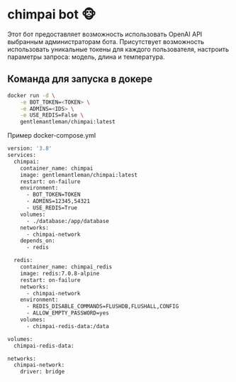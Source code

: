 # chimpai bot 🐵

Этот бот предоставляет возможность использовать OpenAI API выбранным администраторам бота.
Присутствует возможность использовать уникальные токены для каждого пользователя, настроить параметры запроса: модель, длина и температура.

## Команда для запуска в докере

```bash
docker run -d \
    -e BOT_TOKEN=<TOKEN> \
    -e ADMINS=<IDS> \
    -e USE_REDIS=False \
    gentlemantleman/chimpai:latest
```

Пример docker-compose.yml

```bash
version: '3.8'
services:
  chimpai:
    container_name: chimpai
    image: gentlemantleman/chimpai:latest
    restart: on-failure
    environment:
      - BOT_TOKEN=TOKEN
      - ADMINS=12345,54321
      - USE_REDIS=True
    volumes:
      - ./database:/app/database
    networks:
      - chimpai-network
    depends_on:
      - redis

  redis:
    container_name: chimpai_redis
    image: redis:7.0.8-alpine
    restart: on-failure
    networks:
      - chimpai-network
    environment:
      - REDIS_DISABLE_COMMANDS=FLUSHDB,FLUSHALL,CONFIG
      - ALLOW_EMPTY_PASSWORD=yes
    volumes:
      - chimpai-redis-data:/data

volumes:
  chimpai-redis-data:

networks:
  chimpai-network:
    driver: bridge
